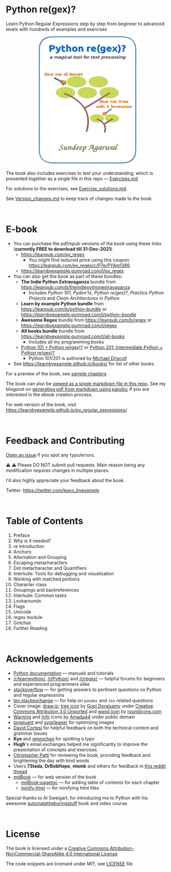 # Python re(gex)?

Learn Python Regular Expressions step by step from beginner to advanced levels with hundreds of examples and exercises

<p align="center">
    <img src="./images/Python_regex_v1p3.png" width="320px" height="400px" />
</p>

The book also includes exercises to test your understanding, which is presented together as a single file in this repo — [Exercises.md](./exercises/Exercises.md)

For solutions to the exercises, see [Exercise_solutions.md](./exercises/Exercise_solutions.md).

See [Version_changes.md](./Version_changes.md) to keep track of changes made to the book.

<br>

# E-book

* You can purchase the pdf/epub versions of the book using these links (**currently FREE to download till 31-Dec-2021**)
    * https://leanpub.com/py_regex
        * You might find reduced price using this coupon: https://leanpub.com/py_regex/c/P7erPYAm1386
    * https://learnbyexample.gumroad.com/l/py_regex
* You can also get the book as part of these bundles:
    * **The Indie Python Extravaganza** bundle from https://leanpub.com/b/theindiepythonextravaganza
        * Includes *Python 101*, *Pydon'ts*, *Python re(gex)?*, *Practice Python Projects* and *Clean Architectures in Python*
    * **Learn by example Python bundle** from https://leanpub.com/b/python-bundle or https://learnbyexample.gumroad.com/l/python-bundle
    * **Awesome Regex** bundle from https://leanpub.com/b/regex or https://learnbyexample.gumroad.com/l/regex
    * **All books bundle** bundle from https://learnbyexample.gumroad.com/l/all-books
        * Includes all my programming books
    * [Python 101 + Python re(gex)?](https://leanpub.com/b/python101pythonregex) or [Python 201: Intermediate Python + Python re(gex)?](https://leanpub.com/b/python201_and_regex)
        * Python 101/201 is authored by [Michael Driscoll](https://www.blog.pythonlibrary.org/)
* See https://learnbyexample.github.io/books/ for list of other books

For a preview of the book, see [sample chapters](./sample_chapters/Python_Regex_sample.pdf)

The book can also be [viewed as a single markdown file in this repo](./py_regex.md). See my blogpost on [generating pdf from markdown using pandoc](https://learnbyexample.github.io/customizing-pandoc/) if you are interested in the ebook creation process.

For web version of the book, visit https://learnbyexample.github.io/py_regular_expressions/

<br>

# Feedback and Contributing

[Open an issue](https://github.com/learnbyexample/py_regular_expressions/issues) if you spot any typo/errors.

:warning: :warning: Please DO NOT submit pull requests. Main reason being any modification requires changes in multiple places.

I'd also highly appreciate your feedback about the book.

Twitter: https://twitter.com/learn_byexample

<br>

# Table of Contents

1. Preface
2. Why is it needed?
3. re introduction
4. Anchors
5. Alternation and Grouping
6. Escaping metacharacters
7. Dot metacharacter and Quantifiers
8. Interlude: Tools for debugging and visualization
9. Working with matched portions
10. Character class
11. Groupings and backreferences
12. Interlude: Common tasks
13. Lookarounds
14. Flags
15. Unicode
16. regex module
17. Gotchas
18. Further Reading

<br>

# Acknowledgements

* [Python documentation](https://docs.python.org/3/) — manuals and tutorials
* [/r/learnpython/](https://www.reddit.com/r/learnpython/), [/r/Python/](https://www.reddit.com/r/Python/) and [/r/regex/](https://www.reddit.com/r/regex/) — helpful forums for beginners and experienced programmers alike
* [stackoverflow](https://stackoverflow.com/) — for getting answers to pertinent questions on Python and regular expressions
* [tex.stackexchange](https://tex.stackexchange.com/) — for help on `pandoc` and `tex` related questions
* Cover image: [draw.io](https://about.draw.io/), [tree icon](https://www.iconfinder.com/icons/3199231/ellipse_green_nature_tree_icon) by [Gopi Doraisamy](https://www.iconfinder.com/gopidoraisamy) under [Creative Commons Attribution 3.0 Unported](https://creativecommons.org/licenses/by/3.0/) and [wand icon](https://www.iconfinder.com/icons/1679640/design_magic_magician_tool_wand_icon) by [roundicons.com](https://www.iconfinder.com/roundicons)
* [Warning](https://commons.wikimedia.org/wiki/File:Warning_icon.svg) and [Info](https://commons.wikimedia.org/wiki/File:Info_icon_002.svg) icons by [Amada44](https://commons.wikimedia.org/wiki/User:Amada44) under public domain
* [pngquant](https://pngquant.org/) and [svgcleaner](https://github.com/RazrFalcon/svgcleaner) for optimizing images
* [David Cortesi](https://leanpub.com/u/dcortesi) for helpful feedback on both the technical content and grammar issues
* **Kye** and [gmovchan](https://github.com/gmovchan) for spotting a typo
* **Hugh**'s email exchanges helped me significantly to improve the presentation of concepts and exercises
* [Christopher Patti](https://github.com/feoh) for reviewing the book, providing feedback and brightening the day with kind words
* Users **73tada**, **DrBobHope**, **nlomb** and others for feedback in [this reddit thread](https://www.reddit.com/r/learnpython/comments/hmvnt1/my_python_regex_ebook_with_hundreds_of_examples/)
* [mdBook](https://github.com/rust-lang/mdBook) — for web version of the book
    * [mdBook-pagetoc](https://github.com/JorelAli/mdBook-pagetoc) — for adding table of contents for each chapter
    * [minify-html](https://github.com/wilsonzlin/minify-html) — for minifying html files

Special thanks to Al Sweigart, for introducing me to Python with his awesome [automatetheboringstuff](https://automatetheboringstuff.com/) book and video course.

<br>

# License

The book is licensed under a [Creative Commons Attribution-NonCommercial-ShareAlike 4.0 International License](https://creativecommons.org/licenses/by-nc-sa/4.0/)

The code snippets are licensed under MIT, see [LICENSE](./LICENSE) file

